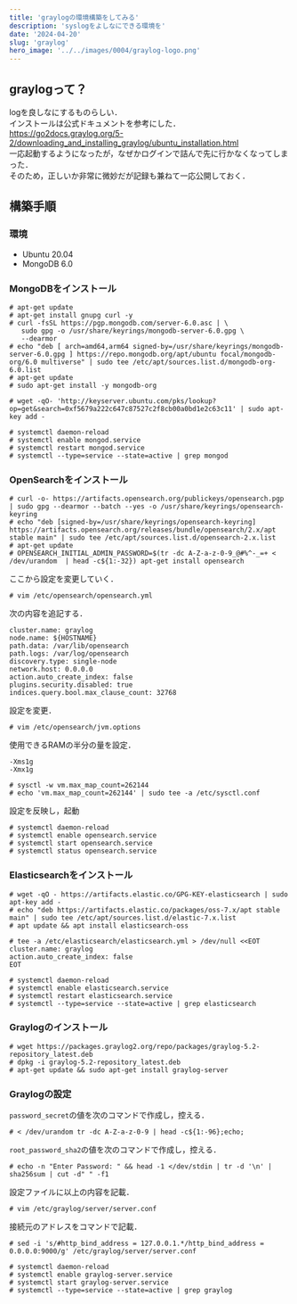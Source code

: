```yaml
---
title: 'graylogの環境構築をしてみる'
description: 'syslogをよしなにできる環境を'
date: '2024-04-20'
slug: 'graylog'
hero_image: '../../images/0004/graylog-logo.png'
---
```


## graylogって？
logを良しなにするものらしい．  
インストールは公式ドキュメントを参考にした．  
https://go2docs.graylog.org/5-2/downloading_and_installing_graylog/ubuntu_installation.html  
一応起動するようになったが，なぜかログインで詰んで先に行かなくなってしまった．  
そのため，正しいか非常に微妙だが記録も兼ねて一応公開しておく．

## 構築手順
### 環境
- Ubuntu 20.04
- MongoDB 6.0

### MongoDBをインストール
```
# apt-get update
# apt-get install gnupg curl -y
# curl -fsSL https://pgp.mongodb.com/server-6.0.asc | \
   sudo gpg -o /usr/share/keyrings/mongodb-server-6.0.gpg \
   --dearmor
# echo "deb [ arch=amd64,arm64 signed-by=/usr/share/keyrings/mongodb-server-6.0.gpg ] https://repo.mongodb.org/apt/ubuntu focal/mongodb-org/6.0 multiverse" | sudo tee /etc/apt/sources.list.d/mongodb-org-6.0.list
# apt-get update
# sudo apt-get install -y mongodb-org

# wget -qO- 'http://keyserver.ubuntu.com/pks/lookup?op=get&search=0xf5679a222c647c87527c2f8cb00a0bd1e2c63c11' | sudo apt-key add -

# systemctl daemon-reload
# systemctl enable mongod.service
# systemctl restart mongod.service
# systemctl --type=service --state=active | grep mongod
```

### OpenSearchをインストール
```
# curl -o- https://artifacts.opensearch.org/publickeys/opensearch.pgp | sudo gpg --dearmor --batch --yes -o /usr/share/keyrings/opensearch-keyring
# echo "deb [signed-by=/usr/share/keyrings/opensearch-keyring] https://artifacts.opensearch.org/releases/bundle/opensearch/2.x/apt stable main" | sudo tee /etc/apt/sources.list.d/opensearch-2.x.list
# apt-get update
# OPENSEARCH_INITIAL_ADMIN_PASSWORD=$(tr -dc A-Z-a-z-0-9_@#%^-_=+ < /dev/urandom  | head -c${1:-32}) apt-get install opensearch
```
ここから設定を変更していく．
```
# vim /etc/opensearch/opensearch.yml
```
次の内容を追記する．
```
cluster.name: graylog
node.name: ${HOSTNAME}
path.data: /var/lib/opensearch
path.logs: /var/log/opensearch
discovery.type: single-node
network.host: 0.0.0.0
action.auto_create_index: false
plugins.security.disabled: true
indices.query.bool.max_clause_count: 32768
```
設定を変更．
```
# vim /etc/opensearch/jvm.options
```
使用できるRAMの半分の量を設定．
```
-Xms1g
-Xmx1g
```
```
# sysctl -w vm.max_map_count=262144
# echo 'vm.max_map_count=262144' | sudo tee -a /etc/sysctl.conf
```
設定を反映し，起動
```
# systemctl daemon-reload
# systemctl enable opensearch.service
# systemctl start opensearch.service
# systemctl status opensearch.service
```

### Elasticsearchをインストール
```
# wget -qO - https://artifacts.elastic.co/GPG-KEY-elasticsearch | sudo apt-key add -
# echo "deb https://artifacts.elastic.co/packages/oss-7.x/apt stable main" | sudo tee /etc/apt/sources.list.d/elastic-7.x.list
# apt update && apt install elasticsearch-oss
```
```
# tee -a /etc/elasticsearch/elasticsearch.yml > /dev/null <<EOT
cluster.name: graylog
action.auto_create_index: false
EOT
```
```
# systemctl daemon-reload
# systemctl enable elasticsearch.service
# systemctl restart elasticsearch.service
# systemctl --type=service --state=active | grep elasticsearch
```

### Graylogのインストール
```
# wget https://packages.graylog2.org/repo/packages/graylog-5.2-repository_latest.deb
# dpkg -i graylog-5.2-repository_latest.deb
# apt-get update && sudo apt-get install graylog-server 
```

### Graylogの設定
`password_secret`の値を次のコマンドで作成し，控える．
```
# < /dev/urandom tr -dc A-Z-a-z-0-9 | head -c${1:-96};echo;
```
`root_password_sha2`の値を次のコマンドで作成し，控える．
```
# echo -n "Enter Password: " && head -1 </dev/stdin | tr -d '\n' | sha256sum | cut -d" " -f1
```

設定ファイルに以上の内容を記載．
``` 
# vim /etc/graylog/server/server.conf
```

接続元のアドレスをコマンドで記載．
```
# sed -i 's/#http_bind_address = 127.0.0.1.*/http_bind_address = 0.0.0.0:9000/g' /etc/graylog/server/server.conf
```

```
# systemctl daemon-reload
# systemctl enable graylog-server.service
# systemctl start graylog-server.service
# systemctl --type=service --state=active | grep graylog
```

